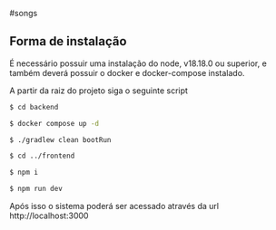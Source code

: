 #songs

## Forma de instalação


<p>É necessário possuir uma instalação do node, v18.18.0 ou superior, e também deverá possuir o docker e docker-compose instalado. </p>
<p>A partir da raiz do projeto siga o seguinte script</p>

```bash
$ cd backend

$ docker compose up -d

$ ./gradlew clean bootRun

$ cd ../frontend

$ npm i

$ npm run dev

```

Após isso o sistema poderá ser acessado através da url http://localhost:3000
